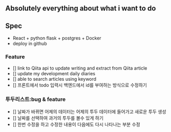 ## Absolutely everything about what i want to do

## Spec

- React + python flask + postgres + Docker
- deploy in github

### Feature

- [] link to Qiita api to update writing and extract from Qiita article
- [] update my development daily diaries
- [] able to search articles using keyword
- [] 프론트에서 todo 입력시 백엔드에서 id를 부여하는 방식으로 수정하기

### 투두리스트:bug & feature

- [] 날짜가 바뀌면 어제의 데이터는 어제의 투두 데이터에 들어가고 새로운 투두 생성
- [] 날짜를 선택하여 과거의 투두를 볼수 있게 하기
- [] 한번 수정을 하고 수정한 내용이 다음에도 다시 나타나는 부분 수정
